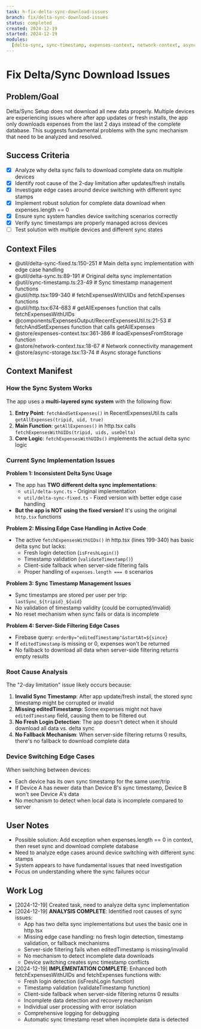 ```yaml
---
task: h-fix-delta-sync-download-issues
branch: fix/delta-sync-download-issues
status: completed
created: 2024-12-19
started: 2024-12-19
modules:
  [delta-sync, sync-timestamp, expenses-context, network-context, async-storage]
---
```


# Fix Delta/Sync Download Issues

## Problem/Goal

Delta/Sync Setup does not download all new data properly. Multiple devices are experiencing issues where after app updates or fresh installs, the app only downloads expenses from the last 2 days instead of the complete database. This suggests fundamental problems with the sync mechanism that need to be analyzed and resolved.

## Success Criteria

- [x] Analyze why delta sync fails to download complete data on multiple devices
- [x] Identify root cause of the 2-day limitation after updates/fresh installs
- [x] Investigate edge cases around device switching with different sync stamps
- [x] Implement robust solution for complete data download when expenses.length == 0
- [x] Ensure sync system handles device switching scenarios correctly
- [x] Verify sync timestamps are properly managed across devices
- [ ] Test solution with multiple devices and different sync states

## Context Files

<!-- Added by context-gathering agent or manually -->

- @util/delta-sync-fixed.ts:150-251 # Main delta sync implementation with edge case handling
- @util/delta-sync.ts:89-191 # Original delta sync implementation
- @util/sync-timestamp.ts:23-49 # Sync timestamp management functions
- @util/http.tsx:199-340 # fetchExpensesWithUIDs and fetchExpenses functions
- @util/http.tsx:674-683 # getAllExpenses function that calls fetchExpensesWithUIDs
- @components/ExpensesOutput/RecentExpensesUtil.ts:21-53 # fetchAndSetExpenses function that calls getAllExpenses
- @store/expenses-context.tsx:361-386 # loadExpensesFromStorage function
- @store/network-context.tsx:18-67 # Network connectivity management
- @store/async-storage.tsx:13-74 # Async storage functions

## Context Manifest

### How the Sync System Works

The app uses a **multi-layered sync system** with the following flow:

1. **Entry Point**: `fetchAndSetExpenses()` in RecentExpensesUtil.ts calls `getAllExpenses(tripid, uid, true)`
2. **Main Function**: `getAllExpenses()` in http.tsx calls `fetchExpensesWithUIDs(tripid, uids, useDelta)`
3. **Core Logic**: `fetchExpensesWithUIDs()` implements the actual delta sync logic

### Current Sync Implementation Issues

**Problem 1: Inconsistent Delta Sync Usage**

- The app has **TWO different delta sync implementations**:
  - `util/delta-sync.ts` - Original implementation
  - `util/delta-sync-fixed.ts` - Fixed version with better edge case handling
- **But the app is NOT using the fixed version!** It's using the original `http.tsx` functions

**Problem 2: Missing Edge Case Handling in Active Code**

- The active `fetchExpensesWithUIDs()` in http.tsx (lines 199-340) has basic delta sync but lacks:
  - Fresh login detection (`isFreshLogin()`)
  - Timestamp validation (`validateTimestamp()`)
  - Client-side fallback when server-side filtering fails
  - Proper handling of `expenses.length === 0` scenarios

**Problem 3: Sync Timestamp Management Issues**

- Sync timestamps are stored per user per trip: `lastSync_${tripid}_${uid}`
- No validation of timestamp validity (could be corrupted/invalid)
- No reset mechanism when sync fails or data is incomplete

**Problem 4: Server-Side Filtering Edge Cases**

- Firebase query: `orderBy="editedTimestamp"&startAt=${since}`
- If `editedTimestamp` is missing or 0, expenses won't be returned
- No fallback to download all data when server-side filtering returns empty results

### Root Cause Analysis

The "2-day limitation" issue likely occurs because:

1. **Invalid Sync Timestamp**: After app update/fresh install, the stored sync timestamp might be corrupted or invalid
2. **Missing editedTimestamp**: Some expenses might not have `editedTimestamp` field, causing them to be filtered out
3. **No Fresh Login Detection**: The app doesn't detect when it should download all data vs. delta sync
4. **No Fallback Mechanism**: When server-side filtering returns 0 results, there's no fallback to download complete data

### Device Switching Edge Cases

When switching between devices:

- Each device has its own sync timestamp for the same user/trip
- If Device A has newer data than Device B's sync timestamp, Device B won't see Device A's data
- No mechanism to detect when local data is incomplete compared to server

## User Notes

<!-- Any specific notes or requirements from the developer -->

- Possible solution: Add exception when expenses.length == 0 in context, then reset sync and download complete database
- Need to analyze edge cases around device switching with different sync stamps
- System appears to have fundamental issues that need investigation
- Focus on understanding where the sync failures occur

## Work Log

<!-- Updated as work progresses -->

- [2024-12-19] Created task, need to analyze delta sync implementation
- [2024-12-19] **ANALYSIS COMPLETE**: Identified root causes of sync issues:
  - App has two delta sync implementations but uses the basic one in http.tsx
  - Missing edge case handling: no fresh login detection, timestamp validation, or fallback mechanisms
  - Server-side filtering fails when editedTimestamp is missing/invalid
  - No mechanism to detect incomplete data downloads
  - Device switching creates sync timestamp conflicts
- [2024-12-19] **IMPLEMENTATION COMPLETE**: Enhanced both fetchExpensesWithUIDs and fetchExpenses functions with:
  - Fresh login detection (isFreshLogin function)
  - Timestamp validation (validateTimestamp function)
  - Client-side fallback when server-side filtering returns 0 results
  - Incomplete data detection and recovery mechanism
  - Individual user processing with error isolation
  - Comprehensive logging for debugging
  - Automatic sync timestamp reset when incomplete data is detected
